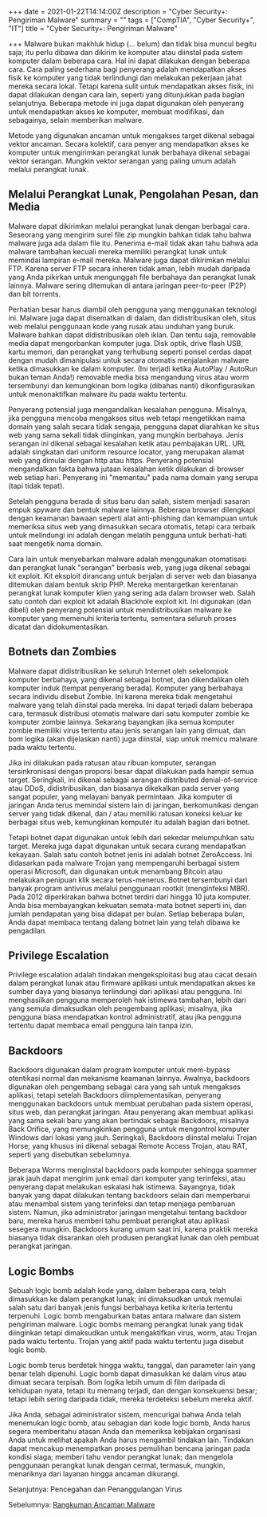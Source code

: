 +++
date = 2021-01-22T14:14:00Z
description = "Cyber Security+: Pengiriman Malware"
summary = ""
tags = ["CompTIA", "Cyber Security+", "IT"]
title = "Cyber Security+: Pengiriman Malware"

+++
Malware bukan makhluk hidup (... belum) dan tidak bisa muncul begitu saja; itu perlu dibawa dan dikirim ke komputer atau diinstal pada sistem komputer dalam beberapa cara. Hal ini dapat dilakukan dengan beberapa cara. Cara paling sederhana bagi penyerang adalah mendapatkan akses fisik ke komputer yang tidak terlindungi dan melakukan pekerjaan jahat mereka secara lokal. Tetapi karena sulit untuk mendapatkan akses fisik, ini dapat dilakukan dengan cara lain, seperti yang ditunjukkan pada bagian selanjutnya. Beberapa metode ini juga dapat digunakan oleh penyerang untuk mendapatkan akses ke komputer, membuat modifikasi, dan sebagainya, selain memberikan malware.

Metode yang digunakan ancaman untuk mengakses target dikenal sebagai vektor ancaman. Secara kolektif, cara penyer ang mendapatkan akses ke komputer untuk mengirimkan perangkat lunak berbahaya dikenal sebagai vektor serangan. Mungkin vektor serangan yang paling umum adalah melalui perangkat lunak.

## Melalui Perangkat Lunak, Pengolahan Pesan, dan Media

Malware dapat dikirimkan melalui perangkat lunak dengan berbagai cara. Seseorang yang mengirim surel file zip mungkin bahkan tidak tahu bahwa malware juga ada dalam file itu. Penerima e-mail tidak akan tahu bahwa ada malware tambahan kecuali mereka memiliki perangkat lunak untuk memindai lampiran e-mail mereka. Malware juga dapat dikirimkan melalui FTP. Karena server FTP secara inheren tidak aman, lebih mudah daripada yang Anda pikirkan untuk mengunggah file berbahaya dan perangkat lunak lainnya. Malware sering ditemukan di antara jaringan peer-to-peer (P2P) dan bit torrents.

Perhatian besar harus diambil oleh pengguna yang menggunakan teknologi ini. Malware juga dapat disematkan di dalam, dan didistribusikan oleh, situs web melalui penggunaan kode yang rusak atau unduhan yang buruk. Malware bahkan dapat didistribusikan oleh iklan. Dan tentu saja, removable media dapat mengorbankan komputer juga. Disk optik, drive flash USB, kartu memori, dan perangkat yang terhubung seperti ponsel cerdas dapat dengan mudah dimanipulasi untuk secara otomatis menjalankan malware ketika dimasukkan ke dalam komputer. (Ini terjadi ketika AutoPlay / AutoRun bukan teman Anda!) removable media bisa mengandung virus atau worm tersembunyi dan kemungkinan bom logika (dibahas nanti) dikonfigurasikan untuk menonaktifkan malware itu pada waktu tertentu.

Penyerang potensial juga mengandalkan kesalahan pengguna. Misalnya, jika pengguna mencoba mengakses situs web tetapi mengetikkan nama domain yang salah secara tidak sengaja, pengguna dapat diarahkan ke situs web yang sama sekali tidak diinginkan, yang mungkin berbahaya. Jenis serangan ini dikenal sebagai kesalahan ketik atau pembajakan URL. URL adalah singkatan dari uniform resource locator, yang merupakan alamat web yang dimulai dengan http atau https. Penyerang potensial mengandalkan fakta bahwa jutaan kesalahan ketik dilakukan di browser web setiap hari. Penyerang ini "memantau" pada nama domain yang serupa (tapi tidak tepat).

Setelah pengguna berada di situs baru dan salah, sistem menjadi sasaran empuk spyware dan bentuk malware lainnya. Beberapa browser dilengkapi dengan keamanan bawaan seperti alat anti-phishing dan kemampuan untuk memeriksa situs web yang dimasukkan secara otomatis, tetapi cara terbaik untuk melindungi ini adalah dengan melatih pengguna untuk berhati-hati saat mengetik nama domain.

Cara lain untuk menyebarkan malware adalah menggunakan otomatisasi dan perangkat lunak "serangan" berbasis web, yang juga dikenal sebagai kit exploit. Kit eksploit dirancang untuk berjalan di server web dan biasanya ditemukan dalam bentuk skrip PHP. Mereka mentargetkan kerentanan perangkat lunak komputer klien yang sering ada dalam browser web. Salah satu contoh dari exploit kit adalah Blackhole exploit kit. Ini digunakan (dan dibeli) oleh penyerang potensial untuk mendistribusikan malware ke komputer yang memenuhi kriteria tertentu, sementara seluruh proses dicatat dan didokumentasikan.

## Botnets dan Zombies

Malware dapat didistribusikan ke seluruh Internet oleh sekelompok komputer berbahaya, yang dikenal sebagai botnet, dan dikendalikan oleh komputer induk (tempat penyerang berada). Komputer yang berbahaya secara individu disebut Zombie. Ini karena mereka tidak mengetahui malware yang telah diinstal pada mereka. Ini dapat terjadi dalam beberapa cara, termasuk distribusi otomatis malware dari satu komputer zombie ke komputer zombie lainnya. Sekarang bayangkan jika semua komputer zombie memiliki virus tertentu atau jenis serangan lain yang dimuat, dan bom logika (akan dijelaskan nanti) juga diinstal, siap untuk memicu malware pada waktu tertentu.

Jika ini dilakukan pada ratusan atau ribuan komputer, serangan tersinkronisasi dengan proporsi besar dapat dilakukan pada hampir semua target. Seringkali, ini dikenal sebagai serangan distributed denial-of-service atau DDoS, didistribusikan, dan biasanya dikekalkan pada server yang sangat populer, yang melayani banyak permintaan. Jika komputer di jaringan Anda terus memindai sistem lain di jaringan, berkomunikasi dengan server yang tidak dikenal, dan / atau memiliki ratusan koneksi keluar ke berbagai situs web, kemungkinan komputer itu adalah bagian dari botnet.

Tetapi botnet dapat digunakan untuk lebih dari sekedar melumpuhkan satu target. Mereka juga dapat digunakan untuk secara curang mendapatkan kekayaan. Salah satu contoh botnet jenis ini adalah botnet ZeroAccess. Ini didasarkan pada malware Trojan yang mempengaruhi berbagai sistem operasi Microsoft, dan digunakan untuk menambang Bitcoin atau melakukan penipuan klik secara terus-menerus. Botnet tersembunyi dari banyak program antivirus melalui penggunaan rootkit (menginfeksi MBR). Pada 2012 diperkirakan bahwa botnet terdiri dari hingga 10 juta komputer. Anda bisa membayangkan kekuatan semata-mata botnet seperti ini, dan jumlah pendapatan yang bisa didapat per bulan. Setiap beberapa bulan, Anda dapat membaca tentang dalang botnet lain yang telah dibawa ke pengadilan.

## Privilege Escalation

Privilege escalation adalah tindakan mengeksploitasi bug atau cacat desain dalam perangkat lunak atau firmware aplikasi untuk mendapatkan akses ke sumber daya yang biasanya terlindungi dari aplikasi atau pengguna. Ini menghasilkan pengguna memperoleh hak istimewa tambahan, lebih dari yang semula dimaksudkan oleh pengembang aplikasi; misalnya, jika pengguna biasa mendapatkan kontrol administratif, atau jika pengguna tertentu dapat membaca email pengguna lain tanpa izin.

## Backdoors

Backdoors digunakan dalam program komputer untuk mem-bypass otentikasi normal dan mekanisme keamanan lainnya. Awalnya, backdoors digunakan oleh pengembang sebagai cara yang sah untuk mengakses aplikasi, tetapi setelah Backdoors diimplementasikan, penyerang menggunakan backdoors untuk membuat perubahan pada sistem operasi, situs web, dan perangkat jaringan. Atau penyerang akan membuat aplikasi yang sama sekali baru yang akan bertindak sebagai Backdoors, misalnya Back Orifice, yang memungkinkan pengguna untuk mengontrol komputer Windows dari lokasi yang jauh. Seringkali, Backdoors diinstal melalui Trojan Horse; yang khusus ini dikenal sebagai Remote Access Trojan, atau RAT, seperti yang disebutkan sebelumnya.

Beberapa Worms menginstal backdoors pada komputer sehingga spammer jarak jauh dapat mengirim junk email dari komputer yang terinfeksi, atau penyerang dapat melakukan eskalasi hak istimewa. Sayangnya, tidak banyak yang dapat dilakukan tentang backdoors selain dari memperbarui atau menambal sistem yang terinfeksi dan tetap menjaga pembaruan sistem. Namun, jika administrator jaringan mengetahui tentang backdoor baru, mereka harus memberi tahu pembuat perangkat atau aplikasi sesegera mungkin. Backdoors kurang umum saat ini, karena praktik mereka biasanya tidak disarankan oleh produsen perangkat lunak dan oleh pembuat perangkat jaringan.

## Logic Bombs

Sebuah logic bomb adalah kode yang, dalam beberapa cara, telah dimasukkan ke dalam perangkat lunak; ini dimaksudkan untuk memulai salah satu dari banyak jenis fungsi berbahaya ketika kriteria tertentu terpenuhi. Logic bomb mengaburkan batas antara malware dan sistem pengiriman malware. Logic bombs memang perangkat lunak yang tidak diinginkan tetapi dimaksudkan untuk mengaktifkan virus, worm, atau Trojan pada waktu tertentu. Trojan yang aktif pada waktu tertentu juga disebut logic bomb.

Logic bomb terus berdetak hingga waktu, tanggal, dan parameter lain yang benar telah dipenuhi. Logic bomb dapat dimasukkan ke dalam virus atau dimuat secara terpisah. Bom logika lebih umum di film daripada di kehidupan nyata, tetapi itu memang terjadi, dan dengan konsekuensi besar; tetapi lebih sering daripada tidak, mereka terdeteksi sebelum mereka aktif.

Jika Anda, sebagai administrator sistem, mencurigai bahwa Anda telah menemukan logic bomb, atau sebagian dari kode logic bomb, Anda harus segera memberitahu atasan Anda dan memeriksa kebijakan organisasi Anda untuk melihat apakah Anda harus mengambil tindakan lain. Tindakan dapat mencakup menempatkan proses pemulihan bencana jaringan pada kondisi siaga; memberi tahu vendor perangkat lunak; dan mengelola penggunaan perangkat lunak dengan cermat, termasuk, mungkin, menariknya dari layanan hingga ancaman dikurangi.

Selanjutnya: Pencegahan dan Penanggulangan Virus

Sebelumnya: [Rangkuman Ancaman Malware](https://hanivan.github.io/blog/modules/comptia-cyber-security+/keamanan-sistem-komputer-bagian-i/cyber-security-rangkuman-ancaman-malware/ "Rangkuman Ancaman Malware")